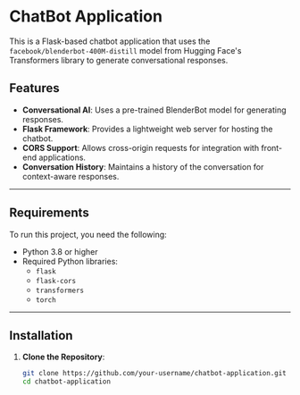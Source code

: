 # ChatBot Application

This is a Flask-based chatbot application that uses the `facebook/blenderbot-400M-distill` model from Hugging Face's Transformers library to generate conversational responses.

## Features

- **Conversational AI**: Uses a pre-trained BlenderBot model for generating responses.
- **Flask Framework**: Provides a lightweight web server for hosting the chatbot.
- **CORS Support**: Allows cross-origin requests for integration with front-end applications.
- **Conversation History**: Maintains a history of the conversation for context-aware responses.

---

## Requirements

To run this project, you need the following:

- Python 3.8 or higher
- Required Python libraries:
  - `flask`
  - `flask-cors`
  - `transformers`
  - `torch`

---

## Installation

1. **Clone the Repository**:
   ```bash
   git clone https://github.com/your-username/chatbot-application.git
   cd chatbot-application
   ```
